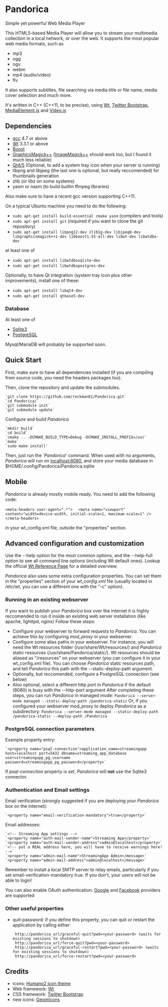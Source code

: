 # Pandorica #
Simple yet powerful Web Media Player

This HTML5-based Media Player will allow you to stream your multimedia collection in a local network, or over the web.
It supports the most popular web media formats, such as
 * mp3
 * ogg
 * ogv
 * webm
 * mp4 (audio/video)
 * flv

It also supports subtitles, file searching via media title or file name, media cover selection and much more.

It's written in C++ (C++11,  to be precise), using [Wt](http://www.webtoolkit.eu/wt), [Twitter Bootstrap](http://twitter.github.io/bootstrap), [MediaElement.js](http://mediaelementjs.com/) and [Video.js](http://www.videojs.com)

## Dependencies ##
 * [gcc](http://gcc.gnu.org/gcc-4.7/) 4.7 or above
 * [Wt](http://www.webtoolkit.eu/wt) 3.3.1 or above
 * [Boost](http://boost.org)
 * [GraphicsMagick++](http://www.graphicsmagick.org/Magick++/) ([ImageMagick++](http://www.imagemagick.org/script/index.php) should work too, but I found it much less reliable)
 * [Qt4/5](http://qt-project.org/) (Optional, to add a system tray icon when your server is running)
 * libpng and libjpeg (the last one is optional, but really reccomended) for thumbnails generation
 * zlib (or libz on some systems)
 * yasm or nasm (to build builtin ffmpeg libraries)


Also make sure to have a recent gcc version supporting C++11.

On a typical Ubuntu machine you need to do the following:

 * `sudo apt-get install build-essential cmake yasm` (compilers and tools)
 * `sudo apt-get install git` (required if you want to clone the git repository)
 * `sudo apt-get install libpng12-dev zlib1g-dev libjpeg8-dev libgraphicsmagick++1-dev libboost1.55-all-dev libwt-dev libwtdbo-dev`
 
at least one of

 * `sudo apt-get install libwtdbosqlite-dev`
 * `sudo apt-get install libwtdbopostgres-dev`
 
 Optionally, to have Qt integration (system tray icon plus other improvements), install one of these:
 * `sudo apt-get install libqt4-dev`
 * `sudo apt-get install qtbase5-dev`
 


### Database ###
At least one of
 * [Sqlite3](http://www.sqlite.org/)
 * [PostgreSQL](http://www.postgresql.org/)

Mysql/MariaDB will probably be supported soon.


## Quick Start ##
First, make sure to have all dependencies installed (if you are compiling from source code, you need the headers packages too).

Then, clone the repository and update the submodules.

    `git clone https://github.com/rockman81/Pandorica.git`
    `cd Pandorica/`
    `git submodule init`
    `git submodule update`

Configure and build *Pandorica*

    `mkdir build`
    `cd build`
    `cmake .. -DCMAKE_BUILD_TYPE=Debug -DCMAKE_INSTALL_PREFIX=/usr`
    `make`
    `sudo make install'

Then, just run the '*Pandorica*' command. When used with no arguments,  *Pandorica* will run on [localhost:8080](http://localhost:8080), and store your media database in $HOME/.config/Pandorica/Pandorica.sqlite

## Mobile ##
*Pandorica* is already mostly mobile ready.
You need to add the following code:

  `<meta-headers user-agent=".*">`
  `  <meta name="viewport" content="width=device-width, initial-scale=1, maximum-scale=1" />`
  `</meta-headers>`


in your wt_config.xml file, outside the "properties" section.


## Advanced configuration and customization ##
Use the --help option for the most common options,  and the --help-full option to see all command line options (including Wt default ones).
Lookup the official [Wt Reference Page](http://www.webtoolkit.eu:3080/wt/doc/reference/html/overview.html#wthttpd) for a detailed overview.

*Pandorica* also uses some extra configuration properties.
You can set them in the "properties" section of your *wt_config.xml* file (usually located in /etc/wt, you can use a different one with the "-c" option).

### Running in an existing webserver ###
If you want to publish your *Pandorica* box over the internet it is highly reccomended to run it inside an existing web server installation (like apache, lighttpd, nginx)
Follow these steps:
 * Configure your webserver to forward requests to *Pandorica*. You can achieve this by configuring *mod_proxy* in your webserver.
 * Configure some alias paths in your webserver. For instance, you will need the Wt resources folder (/usr/share/Wt/resources/) and *Pandorica* static resources (/usr/share/Pandorica/static/). Wt resources should be aliased as "/resources" on your webserver (you can configure it in your wt_config.xml file). You can choose *Pandorica* static resources path, and tell *Pandorica* this path with the --static-deploy-path argument.
 * Optionally, but reccomended, configure a PostgreSQL connection (see below)
 * Also optional, select a different http port in *Pandorica* if the default (8080) is busy with the --http-port argument
After completing these steps, you can run *Pandorica* in managed mode:
    `Pandorica --server-mode managed --static-deploy-path /pandorica-static`
Or, if you configured your webserver mod_proxy to deploy *Pandorica* as a subdirectory:
    `Pandorica --server-mode managed --static-deploy-path /pandorica-static --deploy-path /Pandorica`


### PostgreSQL connection parameters ###
Example property entry:

    `<property name="psql-connection">application_name=streamingapp host=localhost port=5432 dbname=streaming_app_database user=streamingapp_pg_username password=streamingapp_pg_password</property>`

If *psql-connection* property is set, *Pandorica* will **not** use the Sqlite3 connector.

### Authentication and Email settings ###

Email verification (strongly suggested if you are deploying your *Pandorica* box on the internet):

    `<property name="email-verification-mandatory">true</property>`

Email addresses:

    `<!-- Streaming App settings -->
    `<property name="auth-mail-sender-name">Streaming App</property>`
    `<property name="auth-mail-sender-address">admin@localhost</property>`
    `<!-- put a REAL address here, you will have to receive warnings here! -->`
    `<property name="admin-mail-name">StreamingApp Admin</message>`
    `<property name="admin-mail-address">admin@localhost</message>`

Remember to install a local SMTP server to relay emails, particularly if you set email-verification-mandatory true.
If you don't,  your users will not be able to login!

You can also enable OAuth authentication: [Google](http://www.webtoolkit.eu/wt/doc/reference/html/classWt_1_1Auth_1_1GoogleService.html#details) and [Facebook](http://www.webtoolkit.eu/wt/doc/reference/html/classWt_1_1Auth_1_1FacebookService.html#details) providers are supported

### Other useful properties ###
 * quit-password: if you define this property, you can quit or restart the application by calling either:

        http://pandorica_url/graceful-quit?pwd=<your-password> (waits for existing sessions to shutdown)
        http://pandorica_url/force-quit?pwd=<your-password>
        http://pandorica_url/graceful-restart?pwd=<your-password> (waits for existing sessions to shutdown) 
        http://pandorica_url/force-restart?pwd=<your-password>

## Credits ##
 * icons: [Humano2 icon theme](http://schollidesign.deviantart.com/art/Human-O2-Iconset-105344123)
 * Web framework: [Wt](http://www.webtoolkit.eu/wt)
 * CSS framework: [Twitter Bootstrap](http://twitter.github.io/bootstrap)
 * new icons: [GeomIcons](https://www.iconfinder.com/iconsets/geomicons)
